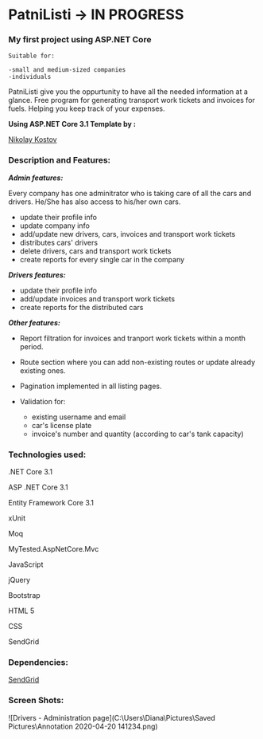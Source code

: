 # PatniListi -> IN PROGRESS

### My first project using ASP.NET Core

    Suitable for:
    
    -small and medium-sized companies
    -individuals

PatniListi give you the oppurtunity to have all the needed information at a glance.
Free program for generating transport work tickets and invoices for fuels.
Helping you keep track of your expenses.

**Using ASP.NET Core 3.1 Template by :**

[Nikolay Kostov](https://github.com/NikolayIt/)

### **Description and Features:**

***Admin features:***

Every company has one adminitrator who is taking care of all the cars and drivers. He/She has also access to his/her own cars. 

  - update their profile info
  - update company info
  - add/update new drivers, cars, invoices and transport work tickets
  - distributes cars' drivers
  - delete drivers, cars and transport work tickets
  - create reports for every single car in the company
	
***Drivers features:***

  - update their profile info
  - add/update invoices and transport work tickets
  - create reports for the distributed cars
  
***Other features:***

+ Report filtration for invoices and tranport work tickets within a month period.
+ Route section where you can add non-existing routes or update already existing ones.
+ Pagination implemented in all listing pages.
+ Validation for:

  - existing username and email
  - car's license plate
  - invoice's number and quantity (according to car's tank capacity)

### **Technologies used:**

.NET Core 3.1

ASP .NET Core 3.1

Entity Framework Core 3.1

xUnit

Moq

MyTested.AspNetCore.Mvc

JavaScript

jQuery

Bootstrap

HTML 5

CSS

SendGrid

### **Dependencies:**

[SendGrid](https://sendgrid.com/)


### **Screen Shots:**

![Drivers - Administration page](C:\Users\Diana\Pictures\Saved Pictures\Annotation 2020-04-20 141234.png)

